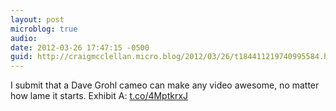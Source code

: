 ```yaml
---
layout: post
microblog: true
audio: 
date: 2012-03-26 17:47:15 -0500
guid: http://craigmcclellan.micro.blog/2012/03/26/t184411219740995584.html
---
```

I submit that a Dave Grohl cameo can make any video awesome, no matter how lame it starts. Exhibit A:
[t.co/4MptkrxJ](http://t.co/4MptkrxJ)
